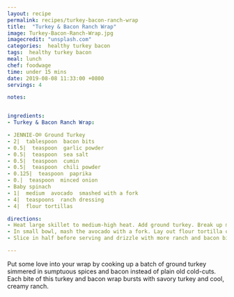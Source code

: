 ```yaml
---
layout: recipe
permalink: recipes/turkey-bacon-ranch-wrap
title:  "Turkey & Bacon Ranch Wrap"
image: Turkey-Bacon-Ranch-Wrap.jpg
imagecredit: "unsplash.com"
categories:  healthy turkey bacon
tags:  healthy turkey bacon
meal: lunch
chef: foodwage
time: under 15 mins
date: 2019-08-08 11:33:00 +0800
servings: 4

notes:


ingredients:
- Turkey & Bacon Ranch Wrap:

- JENNIE-O® Ground Turkey
- 2|  tablespoon  bacon bits
- 0.5|  teaspoon  garlic powder
- 0.5|  teaspoon  sea salt
- 0.5|  teaspoon  cumin
- 0.5|  teaspoon  chili powder
- 0.125|  teaspoon  paprika
- 0.|  teaspoon  minced onion
- Baby spinach
- 1|  medium  avocado  smashed with a fork
- 4|  teaspoons  ranch dressing
- 4|  flour tortillas

directions:
- Heat large skillet to medium-high heat. Add ground turkey. Break up meat and stir in sea salt, cumin, chili powder, garlic powder, paprika and minced onion. Cook for about 8 to 10 minutes. Always cook to well done, 165°F as measured by a meat thermometer. Stir in bacon bits. Remove from heat.
- In small bowl, mash the avocado with a fork. Lay out flour tortilla onto a plate. Spread tortilla with 1 tablespoon avocado and 1 teaspoon of ranch dressing. Add ground turkey and a handful of baby spinach. Fold up like a burrito.
- Slice in half before serving and drizzle with more ranch and bacon bits, if desired.

---
```


Put some love into your wrap by cooking up a batch of ground turkey simmered in sumptuous spices and bacon instead of plain old cold-cuts. Each bite of this turkey and bacon wrap bursts with savory turkey and cool, creamy ranch.